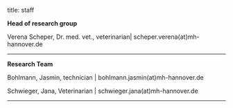 title: staff

**Head of research group**

Verena Scheper, Dr. med. vet., veterinarian| scheper.verena(at)mh-hannover.de

---------------------------
**Research Team**

Bohlmann, Jasmin, technician  | bohlmann.jasmin(at)mh-hannover.de

Schwieger, Jana, Veterinarian | schwieger.jana(at)mh-hannover.de





-----------------------------
